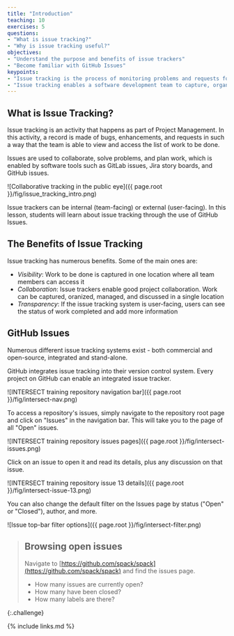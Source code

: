 ```yaml
---
title: "Introduction"
teaching: 10
exercises: 5
questions:
- "What is issue tracking?"
- "Why is issue tracking useful?"
objectives:
- "Understand the purpose and benefits of issue trackers"
- "Become familiar with GitHub Issues"
keypoints:
- "Issue tracking is the process of monitoring problems and requests for a software product."
- "Issue tracking enables a software development team to capture, organize, and manage work collaboratively."
---
```


## What is Issue Tracking?

Issue tracking is an activity that happens as part of Project Management. In
this activity, a record is made of bugs, enhancements, and requests in such
a way that the team is able to view and access the list of work to be
done.

Issues are used to collaborate, solve problems, and plan work, which is 
enabled by software tools such as GitLab issues, Jira story boards, and GitHub issues.

![Collaborative tracking in the public eye]({{ page.root }}/fig/issue_tracking_intro.png)

Issue trackers can be internal (team-facing) or external (user-facing). In
this lesson, students will learn about issue tracking through the use of GitHub
Issues.

## The Benefits of Issue Tracking

Issue tracking has numerous benefits. Some of the main ones are:

- _Visibility_: Work to be done is captured in one location where all team members can access it
- _Collaboration_: Issue trackers enable good project collaboration. Work can be captured, oranized, managed, and discussed in a single location
- _Transparency_: If the issue tracking system is user-facing, users can see the status of work completed and add more information


## GitHub Issues

Numerous different issue tracking systems exist - both commercial and open-source,
integrated and stand-alone.

GitHub integrates issue tracking into their version control system. Every project
on GitHub can enable an integrated issue tracker.

![INTERSECT training repository navigation bar]({{ page.root }}/fig/intersect-nav.png)

To access a repository's issues, simply navigate to the repository root
page and click on "Issues" in the navigation bar. This will take you to the
page of all "Open" issues.

![INTERSECT training repository issues pages]({{ page.root }}/fig/intersect-issues.png)

Click on an issue to open it and read its details, plus any discussion
on that issue.

![INTERSECT training repository issue 13 details]({{ page.root }}/fig/intersect-issue-13.png)

You can also change the default filter on the Issues page by status ("Open" or
"Closed"), author, and more.

![Issue top-bar filter options]({{ page.root }}/fig/intersect-filter.png)

> ## Browsing open issues
>
> Navigate to [https://github.com/spack/spack](https://github.com/spack/spack) and find the issues page.
> 
> * How many issues are currently open?
> * How many have been closed?
> * How many labels are there?
>
{:.challenge}

{% include links.md %}

